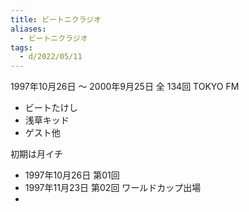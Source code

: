 ```yaml
---
title: ビートニクラジオ
aliases:
  - ビートニクラジオ
tags:
  - d/2022/05/11
---
```



1997年10月26日 〜 2000年9月25日
全 134回
TOKYO FM

- ビートたけし
- 浅草キッド
- ゲスト他

初期は月イチ



- 1997年10月26日 第01回
- 1997年11月23日 第02回 ワールドカップ出場
- 
